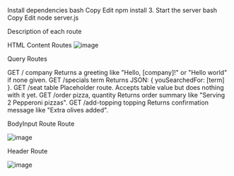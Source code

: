Install dependencies
bash
Copy
Edit
npm install
3. Start the server
bash
Copy
Edit
node server.js

Description of each route

HTML Content Routes 
![image](https://github.com/user-attachments/assets/57fbd18b-2495-4a70-8acd-54816c0c009d)




Query Routes

GET	/	company	Returns a greeting like "Hello, [company]!" or "Hello world" if none given.
GET	/specials	term	Returns JSON: { youSearchedFor: [term] }.
GET	/seat	table	Placeholder route. Accepts table value but does nothing with it yet.
GET	/order	pizza, quantity	Returns order summary like "Serving 2 Pepperoni pizzas".
GET	/add-topping	topping	Returns confirmation message like "Extra olives added".

BodyInput Route Route

![image](https://github.com/user-attachments/assets/f9360442-f717-4a00-93de-937cb28599cc)


Header Route

![image](https://github.com/user-attachments/assets/8a883eee-8466-4414-b72e-06aff4fd7905)

